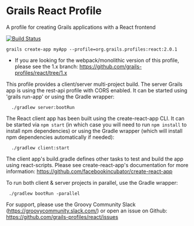 # Grails React Profile
A profile for creating Grails applications with a React frontend

[![Build Status](https://travis-ci.org/grails-profiles/react.svg?branch=master)](https://travis-ci.org/grails-profiles/react)

```
grails create-app myApp --profile=org.grails.profiles:react:2.0.1
```

 - If you are looking for the webpack/monolithic version of this profile, please see the 1.x branch: https://github.com/grails-profiles/react/tree/1.x

This profile provides a client/server multi-project build. The server Grails app is using the rest-api profile with CORS enabled. It can be started using 'grails run-app' or using the Gradle wrapper:

      ./gradlew server:bootRun

The React client app has been built using the create-react-app CLI. It can be started via `npm start` (in which case you will need to run `npm install` to install npm dependencies) or using the Gradle wrapper (which will install npm dependencies automatically if needed):

      ./gradlew client:start

The client app's build.gradle defines other tasks to test and build the app using react-scripts. Please see create-react-app's documentation for more information: https://github.com/facebookincubator/create-react-app

To run both client & server projects in parallel, use the Gradle wrapper:

     ./gradlew bootRun -parallel


For support, please use the Groovy Community Slack (https://groovycommunity.slack.com/) or open an issue on Github: https://github.com/grails-profiles/react/issues
